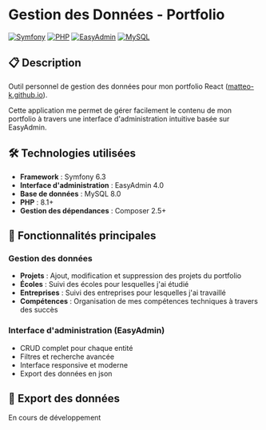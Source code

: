 # Gestion des Données - Portfolio

[![Symfony](https://img.shields.io/badge/Symfony-6.3-000000?logo=symfony)](https://symfony.com/)
[![PHP](https://img.shields.io/badge/PHP-8.1-777BB4?logo=php)](https://www.php.net/)
[![EasyAdmin](https://img.shields.io/badge/EasyAdmin-4.0-6D5BAE)](https://symfony.com/bundles/EasyAdminBundle/current/index.html)
[![MySQL](https://img.shields.io/badge/MySQL-8.0-4479A1?logo=mysql&logoColor=white)](https://www.mysql.com/)

## 📋 Description

Outil personnel de gestion des données pour mon portfolio React ([matteo-k.github.io](https://matteo-k.github.io/)).

Cette application me permet de gérer facilement le contenu de mon portfolio à travers une interface d'administration intuitive basée sur EasyAdmin.

## 🛠️ Technologies utilisées

- **Framework** : Symfony 6.3
- **Interface d'administration** : EasyAdmin 4.0
- **Base de données** : MySQL 8.0
- **PHP** : 8.1+
- **Gestion des dépendances** : Composer 2.5+

## 🚀 Fonctionnalités principales

### Gestion des données
- **Projets** : Ajout, modification et suppression des projets du portfolio
- **Écoles** : Suivi des écoles pour lesquelles j'ai étudié
- **Entreprises** : Suivi des entreprises pour lesquelles j'ai travaillé
- **Compétences** : Organisation de mes compétences techniques à travers des succès

### Interface d'administration (EasyAdmin)
- CRUD complet pour chaque entité
- Filtres et recherche avancée
- Interface responsive et moderne
- Export des données en json

## 🔄 Export des données

En cours de développement
